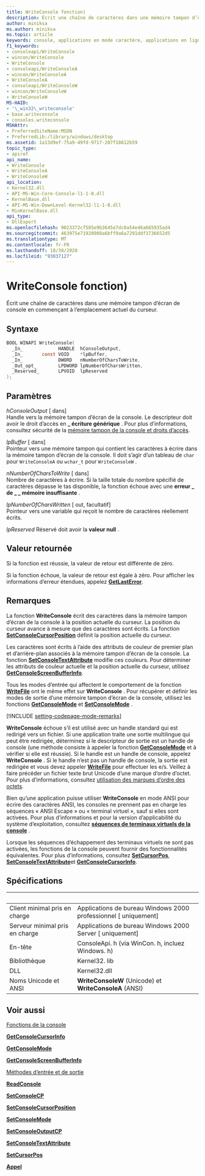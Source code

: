 ```yaml
---
title: WriteConsole fonction)
description: Écrit une chaîne de caractères dans une mémoire tampon d’écran de console en commençant à l’emplacement actuel du curseur.
author: miniksa
ms.author: miniksa
ms.topic: article
keywords: console, applications en mode caractère, applications en ligne de commande, applications de terminal, API console
f1_keywords:
- consoleapi/WriteConsole
- wincon/WriteConsole
- WriteConsole
- consoleapi/WriteConsoleA
- wincon/WriteConsoleA
- WriteConsoleA
- consoleapi/WriteConsoleW
- wincon/WriteConsoleW
- WriteConsoleW
MS-HAID:
- '\_win32\_writeconsole'
- base.writeconsole
- consoles.writeconsole
MSHAttr:
- PreferredSiteName:MSDN
- PreferredLib:/library/windows/desktop
ms.assetid: 1a13d9ef-75a9-49fd-9717-207f18612b59
topic_type:
- apiref
api_name:
- WriteConsole
- WriteConsoleA
- WriteConsoleW
api_location:
- Kernel32.dll
- API-MS-Win-Core-Console-l1-1-0.dll
- KernelBase.dll
- API-MS-Win-DownLevel-Kernel32-l1-1-0.dll
- MinKernelBase.dll
api_type:
- DllExport
ms.openlocfilehash: 9023372cf585e9b3645e7dc0a54e46a665935ad4
ms.sourcegitcommit: 463975e71920908a6bff9a6a7291ddf3736652d5
ms.translationtype: MT
ms.contentlocale: fr-FR
ms.lasthandoff: 10/30/2020
ms.locfileid: "93037127"
---
```

# <a name="writeconsole-function"></a>WriteConsole fonction)

Écrit une chaîne de caractères dans une mémoire tampon d’écran de console en commençant à l’emplacement actuel du curseur.

## <a name="syntax"></a>Syntaxe

```C
BOOL WINAPI WriteConsole(
  _In_             HANDLE  hConsoleOutput,
  _In_       const VOID    *lpBuffer,
  _In_             DWORD   nNumberOfCharsToWrite,
  _Out_opt_        LPDWORD lpNumberOfCharsWritten,
  _Reserved_       LPVOID  lpReserved
);
```

## <a name="parameters"></a>Paramètres

*hConsoleOutput* \[ dans\]  
Handle vers la mémoire tampon d’écran de la console. Le descripteur doit avoir le droit d’accès en **\_ écriture générique** . Pour plus d’informations, consultez sécurité de la [mémoire tampon de la console et droits d’accès](console-buffer-security-and-access-rights.md).

*lpBuffer* \[ dans\]  
Pointeur vers une mémoire tampon qui contient les caractères à écrire dans la mémoire tampon d’écran de la console. Il doit s’agir d’un tableau de `char` pour `WriteConsoleA` ou `wchar_t` pour `WriteConsoleW` .

*nNumberOfCharsToWrite* \[ dans\]  
Nombre de caractères à écrire. Si la taille totale du nombre spécifié de caractères dépasse le tas disponible, la fonction échoue avec une **erreur \_ de \_ \_ mémoire insuffisante** .

*lpNumberOfCharsWritten* \[ out, facultatif\]  
Pointeur vers une variable qui reçoit le nombre de caractères réellement écrits.

*lpReserved* Réservé doit avoir la **valeur null** .

## <a name="return-value"></a>Valeur retournée

Si la fonction est réussie, la valeur de retour est différente de zéro.

Si la fonction échoue, la valeur de retour est égale à zéro. Pour afficher les informations d’erreur étendues, appelez [**GetLastError**](https://msdn.microsoft.com/library/windows/desktop/ms679360).

## <a name="remarks"></a>Remarques

La fonction **WriteConsole** écrit des caractères dans la mémoire tampon d’écran de la console à la position actuelle du curseur. La position du curseur avance à mesure que des caractères sont écrits. La fonction [**SetConsoleCursorPosition**](setconsolecursorposition.md) définit la position actuelle du curseur.

Les caractères sont écrits à l’aide des attributs de couleur de premier plan et d’arrière-plan associés à la mémoire tampon d’écran de la console. La fonction [**SetConsoleTextAttribute**](setconsoletextattribute.md) modifie ces couleurs. Pour déterminer les attributs de couleur actuelle et la position actuelle du curseur, utilisez [**GetConsoleScreenBufferInfo**](getconsolescreenbufferinfo.md).

Tous les modes d’entrée qui affectent le comportement de la fonction [**WriteFile**](https://msdn.microsoft.com/library/windows/desktop/aa365747) ont le même effet sur **WriteConsole** . Pour récupérer et définir les modes de sortie d’une mémoire tampon d’écran de la console, utilisez les fonctions [**GetConsoleMode**](getconsolemode.md) et [**SetConsoleMode**](setconsolemode.md) .

[!INCLUDE [setting-codepage-mode-remarks](./includes/setting-codepage-mode-remarks.md)]

**WriteConsole** échoue s’il est utilisé avec un handle standard qui est redirigé vers un fichier. Si une application traite une sortie multilingue qui peut être redirigée, déterminez si le descripteur de sortie est un handle de console (une méthode consiste à appeler la fonction [**GetConsoleMode**](getconsolemode.md) et à vérifier si elle est réussie). Si le handle est un handle de console, appelez **WriteConsole** . Si le handle n’est pas un handle de console, la sortie est redirigée et vous devez appeler [**WriteFile**](https://msdn.microsoft.com/library/windows/desktop/aa365747) pour effectuer les e/s. Veillez à faire précéder un fichier texte brut Unicode d’une marque d’ordre d’octet. Pour plus d’informations, consultez [utilisation des marques d’ordre des octets](https://msdn.microsoft.com/library/windows/desktop/dd374101).

Bien qu’une application puisse utiliser **WriteConsole** en mode ANSI pour écrire des caractères ANSI, les consoles ne prennent pas en charge les séquences « ANSI Escape » ou « terminal virtuel », sauf si elles sont activées. Pour plus d’informations et pour la version d’applicabilité du système d’exploitation, consultez [**séquences de terminaux virtuels de la console**](console-virtual-terminal-sequences.md) .

Lorsque les séquences d’échappement des terminaux virtuels ne sont pas activées, les fonctions de la console peuvent fournir des fonctionnalités équivalentes. Pour plus d’informations, consultez [**SetCursorPos**](https://msdn.microsoft.com/library/windows/desktop/ms648394(v=vs.85).aspx), [**SetConsoleTextAttribute**](setconsoletextattribute.md)et [**GetConsoleCursorInfo**](getconsolecursorinfo.md).

## <a name="requirements"></a>Spécifications

| &nbsp; | &nbsp; |
|-|-|
| Client minimal pris en charge | Applications de bureau Windows 2000 professionnel \[ uniquement\] |
| Serveur minimal pris en charge | Applications de bureau Windows 2000 Server \[ uniquement\] |
| En-tête | ConsoleApi. h (via WinCon. h, incluez Windows. h) |
| Bibliothèque | Kernel32. lib |
| DLL | Kernel32.dll |
| Noms Unicode et ANSI | **WriteConsoleW** (Unicode) et **WriteConsoleA** (ANSI) |

## <a name="see-also"></a>Voir aussi

[Fonctions de la console](console-functions.md)

[**GetConsoleCursorInfo**](getconsolecursorinfo.md)

[**GetConsoleMode**](getconsolemode.md)

[**GetConsoleScreenBufferInfo**](getconsolescreenbufferinfo.md)

[Méthodes d’entrée et de sortie](input-and-output-methods.md)

[**ReadConsole**](readconsole.md)

[**SetConsoleCP**](setconsolecp.md)

[**SetConsoleCursorPosition**](setconsolecursorposition.md)

[**SetConsoleMode**](setconsolemode.md)

[**SetConsoleOutputCP**](setconsoleoutputcp.md)

[**SetConsoleTextAttribute**](setconsoletextattribute.md)

[**SetCursorPos**](https://msdn.microsoft.com/library/windows/desktop/ms648394(v=vs.85).aspx)

[**Appel**](https://msdn.microsoft.com/library/windows/desktop/aa365747)
